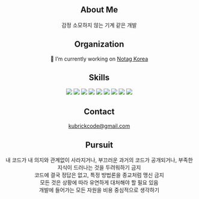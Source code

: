 <p>
  <h2 align=center>
    About Me
  </h2>
  <div align=center>
    감정 소모하지 않는 기계 같은 개발
  </div>
</p>

<p>
  <h2 align=center>
    Organization
  </h2>
  <div align=center>
    🔭 I’m currently working on <a href="https://github.com/notaggroup" target="_blank">Notag Korea</a>
  </div>
</p>


<p>
  <h2 align=center>
    Skills
  </h2>
  <div align=center>
    <img src="https://img.shields.io/badge/TypeScript-3178C6?style=flat-square&logo=TypeScript&logoColor=white"/>
    <img src="https://img.shields.io/badge/NestJs-E0234E?style=flat-square&logo=NestJs&logoColor=white"/>
    <img src="https://img.shields.io/badge/Go-00ADD8?style=flat-square&logo=Go&logoColor=white"/>
    <img src="https://img.shields.io/badge/PostgreSQL-4169E1?style=flat-square&logo=PostgreSQL&logoColor=white"/>
    <img src="https://img.shields.io/badge/Redis-DC382D?style=flat-square&logo=Redis&logoColor=white"/>
    <img src="https://img.shields.io/badge/AmazonAWS-232F3E?style=flat-square&logo=AmazonAWS&logoColor=white"/>
    <img src="https://img.shields.io/badge/Docker-2496ED?style=flat-square&logo=Docker&logoColor=white"/>
    <img src="https://img.shields.io/badge/GitHubActions-2088FF?style=flat-square&logo=GitHubActions&logoColor=white"/>
    <img src="https://img.shields.io/badge/GraphQL-E10098?style=flat-square&logo=GraphQL&logoColor=white"/>
  </div>
</p>

<p>
  <h2 align=center>Contact</h2>
  <div align=center>
    <a href="kubrickcode@gmail.com" target="_blank">kubrickcode@gmail.com</a>
  </div>
</p>

<p>
  <h2 align=center>
    Pursuit
  </h2>
  <div align=center>
      <div>내 코드가 내 의지와 관계없이 사라지거나, 부끄러운 과거의 코드가 공개되거나, 부족한 지식이 드러나는 것을 두려워하기 금지</div>
      <div>코드에 결국 정답은 없고, 특정 방법론을 종교처럼 맹신 금지</div>
      <div>모든 것은 상황에 따라 유연하게 대처해야 할 필요 있음</div>
      <div>개발에 들어가는 모든 자원을 비용 중심적으로 생각하기</div>
  </div>
</p>
